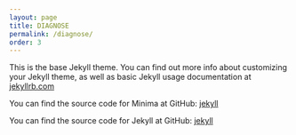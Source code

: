 ```yaml
---
layout: page
title: DIAGNOSE
permalink: /diagnose/
order: 3
---
```


This is the base Jekyll theme. You can find out more info about customizing your Jekyll theme, as well as basic Jekyll usage documentation at [jekyllrb.com](https://jekyllrb.com/)

You can find the source code for Minima at GitHub:
[jekyll][jekyll-organization]

You can find the source code for Jekyll at GitHub:
[jekyll][jekyll-organization]


[jekyll-organization]: https://github.com/jekyll